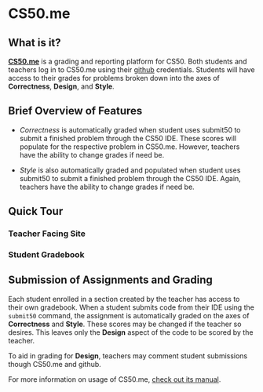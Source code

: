 # CS50.me

## What is it?

[**CS50.me**](https://CS50.me) is a grading and reporting platform for CS50. Both students and teachers log in to CS50.me using their [github](https://github.com) credentials. Students will have access to their grades for problems broken down into the axes of **Correctness**, **Design**, and **Style**.

## Brief Overview of Features
* *Correctness* is automatically graded when student uses submit50 to submit a finished problem through the CS50 IDE. These scores will populate for the respective problem in CS50.me. However, teachers have the ability to change grades if need be.

* *Style* is also automatically graded and populated when student uses submit50 to submit a finished problem through the CS50 IDE. Again, teachers have the ability to change grades if need be.

## Quick Tour
### Teacher Facing Site
### Student Gradebook

## Submission of Assignments and Grading
Each student enrolled in a section created by the teacher has access to their own gradebook. When a student submits code from their IDE using the `submit50` command, the assignment is automatically graded on the axes of **Correctness** and **Style**. These scores may be changed if the teacher so desires. This leaves only the **Design** aspect of the code to be scored by the teacher.

To aid in grading for **Design**, teachers may comment student submissions though CS50.me and github.

For more information on usage of CS50.me, [check out its manual](https://path/to/cs50.me/manual).
